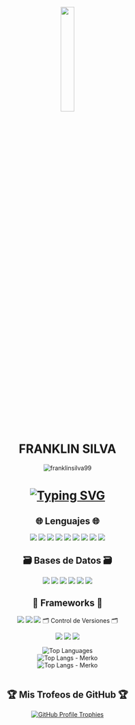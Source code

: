 <!--
- 👋 Hi, I’m @franklinsilva99
- 👀 I’m interested in ...
- 🌱 I’m currently learning ...
- 💞️ I’m looking to collaborate on ...
- 📫 How to reach me ...
- 😄 Pronouns: ...
- ⚡ Fun fact: ...
-->

<p align = "center">
  <img src = "https://media.giphy.com/media/jpVnC65DmYeyRL4LHS/giphy.gif" width = "25%">
</p>

<h1 align="center">FRANKLIN SILVA</h1>
<p align="center">
  <!-- 
  <a href="https://www.edwinyoner.com" align="center">www.franklinsilva.com</a> 
  -->
  <p align="center"> <img src="https://komarev.com/ghpvc/?username=franklinsilva99&label=Profile%20views&color=0e75b6&style=flat" alt="franklinsilva99" /> </p>
</p>

<h1 align="center">
  <a href="https://git.io/typing-svg">
    <img src="https://readme-typing-svg.herokuapp.com?font=Fira+Code&pause=1000&color=2196F3&center=true&width=600&lines=Hola+👋+Soy+Franklin+Silva;Desarrollador+Full+Stack+Junior+🚀;Transformando+ideas+en+código+💻;Aprendiendo+y+creciendo+cada+día+📈;Construyendo+soluciones+innovadoras+🌐" alt="Typing SVG">
  </a>
</h1>

<!--  -->
<!--  -->

<h2 align="center">🌐 Lenguajes 🌐</h2>

<p align="center">
    <!-- Lenguajes de Descripción -->
    <img src="https://img.shields.io/badge/VHDL-666666?style=for-the-badge&logo=xilinx&logoColor=white">
    <!-- Lenguajes de Programación -->
    <!--
    <img src="https://img.shields.io/badge/C-00599C?style=for-the-badge&logo=c&logoColor=white">
  -->
    <img src="https://img.shields.io/badge/C%2B%2B-00599C?style=for-the-badge&logo=c%2B%2B&logoColor=white">
    <img src="https://img.shields.io/badge/Java-ED8B00?style=for-the-badge&logo=openjdk&logoColor=white">
    <!--
    <img src="https://img.shields.io/badge/Go-00ADD8?style=for-the-badge&logo=go&logoColor=white">
    -->
    <img src="https://img.shields.io/badge/Python-3776AB?style=for-the-badge&logo=python&logoColor=white">
    <img src="https://img.shields.io/badge/PHP-777BB4?style=for-the-badge&logo=php&logoColor=white">
    <img src="https://img.shields.io/badge/JavaScript-F7DF1E?style=for-the-badge&logo=javascript&logoColor=black">
    <img src="https://img.shields.io/badge/TypeScript-007ACC?style=for-the-badge&logo=typescript&logoColor=white">
    <img src="https://img.shields.io/badge/HTML5-E34F26?style=for-the-badge&logo=html5&logoColor=white">
    <img src="https://img.shields.io/badge/CSS3-1572B6?style=for-the-badge&logo=css3&logoColor=white">
</p>

<h2 align="center">🗃️ Bases de Datos 🗃️</h2>
<p align="center">
  <!-- Bases de Datos -->
    <img src="https://img.shields.io/badge/SQLite-07405E?style=for-the-badge&logo=sqlite&logoColor=white">
    <img src="https://img.shields.io/badge/MySQL-005C84?style=for-the-badge&logo=mysql&logoColor=white">
    <img src="https://img.shields.io/badge/Microsoft_SQL_Server-CC2927?style=for-the-badge&logo=microsoft-sql-server&logoColor=white">
    <img src="https://img.shields.io/badge/Oracle-F80000?style=for-the-badge&logo=oracle&logoColor=white">
    <img src="https://img.shields.io/badge/PostgreSQL-316192?style=for-the-badge&logo=postgresql&logoColor=white">
    <img src="https://img.shields.io/badge/MongoDB-4EA94B?style=for-the-badge&logo=mongodb&logoColor=white">
</p>

<h2 align="center">🚀 Frameworks 🚀</h2>
<p align="center">
  <!-- Frameworks -->
    <img src="https://img.shields.io/badge/Laravel-FF2D20?style=for-the-badge&logo=laravel&logoColor=white">
    <img src="https://img.shields.io/badge/Angular-DD0031?style=for-the-badge&logo=angular&logoColor=white">
    <img src="https://img.shields.io/badge/Spring_Boot-6DB33F?style=for-the-badge&logo=spring-boot&logoColor=white">
    <imag src="https:///
</p>

<h2 align="center">🗂️ Control de Versiones 🗂️</h2>
<p align="center">
    <!-- Control de Versiones -->
    <img src="https://img.shields.io/badge/Git-F05032?style=for-the-badge&logo=git&logoColor=white">
    <img src="https://img.shields.io/badge/GitHub-100000?style=for-the-badge&logo=github&logoColor=white">
    <img src="https://img.shields.io/badge/GitLab-330F63?style=for-the-badge&logo=gitlab&logoColor=white">
</p>


<div align="center">
  <img src="https://github-readme-stats.vercel.app/api/top-langs/?username=edwinyoner&theme=monokai&layout=compact&hide_border=true&langs_count=8&card_width=445" alt="Top Languages" />
</div>

<div align="center">
<div align="center">
  <!-- Tema Merko -->
  <img src="https://github-readme-stats.vercel.app/api/top-langs/?username=franklinsilva99&langs_count=20&theme=merko" alt="Top Langs - Merko" />
</div>

<div align="center">
  <!-- Tema Merko -->
  <img src="https://github-readme-stats.vercel.app/api/top-langs/?username=franklinsilva99&layout=pie&theme=merko" alt="Top Langs - Merko" />
</div>
<br>
</div>

<div align="center">  
  
## 🏆 Mis Trofeos de GitHub 🏆

  <a href="https://github.com/ryo-ma/github-profile-trophy">
    <img src="https://github-profile-trophy.vercel.app/?username=franklinsilva99&theme=monokai&column=4" 
         alt="GitHub Profile Trophies" />
  </a>
</div>

